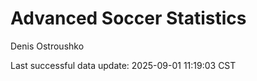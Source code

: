 # Advanced Soccer Statistics
Denis Ostroushko

<!-- gfm -->

Last successful data update: 2025-09-01 11:19:03 CST
